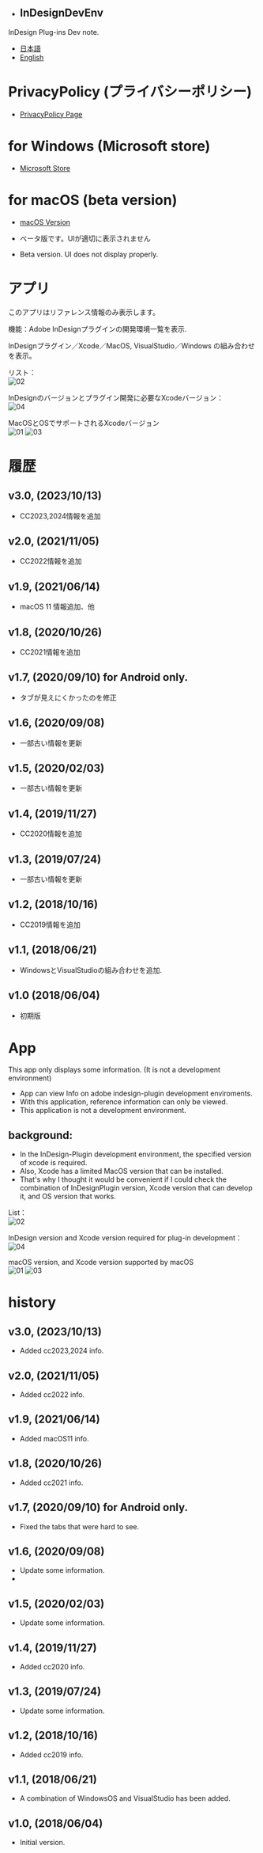 * ## InDesignDevEnv
InDesign Plug-ins Dev note.

- [日本語](#アプリ)
- [English](#App)


# PrivacyPolicy (プライバシーポリシー)

- [PrivacyPolicy Page](./privacypolicy.md)


# for Windows  (Microsoft store)

- [Microsoft Store](https://www.microsoft.com/ja-jp/p/indesigndevenv/9n30mhl1htf9)


# for macOS (beta version)

- [macOS Version](./mac/readme.md)

- ベータ版です。UIが適切に表示されません
- Beta version. UI does not display properly.


# アプリ

このアプリはリファレンス情報のみ表示します。

機能：Adobe InDesignプラグインの開発環境一覧を表示.

InDesignプラグイン／Xcode／MacOS, VisualStudio／Windows の組み合わせを表示。

リスト：  
![02](./images/02.png)

InDesignのバージョンとプラグイン開発に必要なXcodeバージョン：  
![04](./images/04.png)

MacOSとOSでサポートされるXcodeバージョン  
![01](./images/01.png)
![03](./images/03.png)

# 履歴

## v3.0,  (2023/10/13)
- CC2023,2024情報を追加

## v2.0,  (2021/11/05)
- CC2022情報を追加

## v1.9,  (2021/06/14)
- macOS 11 情報追加、他

## v1.8,  (2020/10/26)
- CC2021情報を追加

## v1.7,  (2020/09/10) for Android only.
- タブが見えにくかったのを修正

## v1.6,  (2020/09/08)
- 一部古い情報を更新

## v1.5,  (2020/02/03)
- 一部古い情報を更新

## v1.4,  (2019/11/27)
- CC2020情報を追加

## v1.3,  (2019/07/24)
- 一部古い情報を更新

## v1.2,  (2018/10/16)
- CC2019情報を追加

## v1.1,  (2018/06/21)
- WindowsとVisualStudioの組み合わせを追加.

## v1.0 (2018/06/04)
- 初期版


# App

This app only displays some information. (It is not a development environment)

- App can view Info on adobe indesign-plugin development enviroments.
- With this application, reference information can only be viewed.
- This application is not a development environment.

## background:
- In the InDesign-Plugin development environment, the specified version of xcode is required.
- Also, Xcode has a limited MacOS version that can be installed.
- That's why I thought it would be convenient if I could check the combination of InDesignPlugin version, Xcode version that can develop it, and OS version that works.

List：  
![02](./images/02.png) 

InDesign version and Xcode version required for plug-in development：  
![04](./images/04.png)

macOS version, and Xcode version supported by macOS  
![01](./images/01.png)
![03](./images/03.png)

# history

## v3.0,  (2023/10/13)
- Added cc2023,2024 info.

## v2.0,  (2021/11/05)
- Added cc2022 info.

## v1.9,  (2021/06/14)
- Added macOS11 info.

## v1.8,  (2020/10/26)
- Added cc2021 info.

## v1.7,  (2020/09/10) for Android only.
- Fixed the tabs that were hard to see.

## v1.6,  (2020/09/08)
- Update some information.
- 
## v1.5,  (2020/02/03)
- Update some information.

## v1.4,  (2019/11/27)
- Added cc2020 info.

## v1.3,  (2019/07/24)
- Update some information.

## v1.2,  (2018/10/16)
- Added cc2019 info.

## v1.1,  (2018/06/21)
- A combination of WindowsOS and VisualStudio has been added.

## v1.0,  (2018/06/04)
- Initial version.
